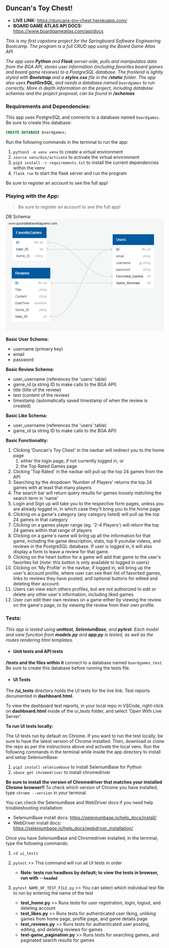 ## Duncan's Toy Chest!

- **LIVE LINK:** https://duncans-toy-chest.herokuapp.com/
- **BOARD GAME ATLAS API DOCS:** https://www.boardgameatlas.com/api/docs

_This is my first capstone project for the Springboard Software Engineering Bootcamp. The program is a full CRUD app using the Board Game Atlas API._

_The app uses **Python** and **Flask** server-side, pulls and manipulates data from the BGA API, stores user information (including favorites board games and board game reviews) to a PostgreSQL database. The frontend is lightly styled with **Bootstrap** and a **styles.css** file in the **/static** folder. The app also uses **PostGreSQL**, and needs a database named `boardgames` to run correctly. More in depth information on the project, including database schemas and the project proposal, can be found in **/schemas**_

### Requirements and Dependencies:
This app uses PostgreSQL and connects to a database named `boardgames`. Be sure to create this database:
```sql
CREATE DATABASE boardgames;
```
Run the following commands in the terminal to run the app:
1. `python3 -m venv venv` to create a virtual environment
2. `source venv/bin/activate` to activate the virtual environment
3. `pip3 install -r requirements.txt` to install the current dependencies within the venv
4. `flask run` to start the flask server and run the program

Be sure to register an account to see the full app!

### Playing with the App:
>Be sure to register an account to see the full app!

DB Schema:
![DB Schema](schemas/db_schema.jpg)

**Basic User Schema:**
- username (primary key)
- email
- password

**Basic Review Schema:**
- user_username (references the 'users' table)
- game_id (a string ID to make calls to the BGA API)
- title (title of the review)
- text (content of the review)
- timestamp (automatically saved timestamp of when the review is created)

**Basic Like Schema:**
- user_username (references the 'users' table)
- game_id (a string ID to make calls to the BGA API)

**Basic Functionality:**
1. Clicking 'Duncan's Toy Chest' in the navbar will redirect you to the home page
   1. either the login page, if not currently logged in, or
   2. the Top Rated Games page
2. Clicking 'Top Rated' in the navbar will pull up the top 24 games from the API
3. Searching by the dropdown 'Number of Players' returns the top 24 games with at least that many players
4. The search bar will return query results for games loosely matching the search term in 'name'
5. Login and Sign up will take you to the respective form pages, unless you are already logged in, in which case they'll bring you to the home page
6. Clicking on a game's category (any category listed) will pull up the top 24 games in that category
7. Clicking on a games player range (eg. '2-4 Players') will return the top 24 games within that range of players
8. Clicking on a game's name will bring up all the information for that game, including the game description, stats, top 6 youtube videos, and reviews in the PostgreSQL database. If user is logged in, it will also display a form to leave a review for that game.
9. Clicking on the heart button for a game will add that game to the user's favorites list (note: this button is only available to logged in users)
10. Clicking on 'My Profile' in the navbar, if logged in, will bring up the user's account profile, where user can see their list of favorited games, links to reviews they have posted, and optional buttons for edited and deleting their account.
11. Users can view each others profiles, but are not authorized to edit or delete any other user's information, including liked games.
12. User can edit their own reviews on a game either by viewing the review on the game's page, or by viewing the review from their own profile.


### Tests:
_This app is tested using **unittest**, **SeleniumBase**, and **pytest**. Each model and view function from **models.py** and **app.py** is tested, as well as the routes rendering html templates._

- #### Unit tests and API tests
**/tests and the files within it** connect to a database named `boardgames_test`. Be sure to create this database before running the tests file.

- #### UI Tests
The **/ui_tests** directory holds the UI tests for the live link. Test reports documented in **dashboard.html**. 

To view the dashboard test reports, in your local repo in VSCode, right-click on **dashboard.html** inside of the ui_tests folder, and select 'Open With Live Server'.

**To run UI tests locally:**

The UI tests run by default on Chrome. If you want to run the test locally, be sure to have the latest version of Chrome installed. Then, download or clone the repo as per the instructions above and activate the local venv. Run the following commands in the terminal while inside the app directory to install and setup SeleniumBase:

1. `pip3 install seleniumbase` to install SeleniumBase for Python
2. `sbase get chromedriver` to install chromedriver
   
**Be sure to install the version of Chromedriver that matches your installed Chrome browser!!** To check which version of Chrome you have installed, type `chrome --version` in your terminal.

You can check the SeleniumBase and WebDriver docs if you need help troubleshooting installation:
- SeleniumBase install docs: https://seleniumbase.io/help_docs/install/
- WebDriver install docs: https://seleniumbase.io/help_docs/webdriver_installation/

Once you have SeleniumBase and Chromedriver installed, in the terminal, type the following commands:
1. `cd ui_tests`
2. `pytest` >> This command will run all UI tests in order
   - **Note: tests run headless by default; to view the tests in browser, run with `--headed`**

3. `pytest NAME_OF_TEST_FILE.py` >> You can select which individual test file to run by entering the name of the test
   - **test_home.py** >> Runs tests for user registration, login, logout, and deleting account
   - **test_likes.py** >> Runs tests for authenticated user liking, unliking games from home page, profile page, and game details page 
   - **test_reviews.py** >> Runs tests for authenticated user posting, editing, and deleting reviews for games
   - **test-game_pagination.py** >> Runs tests for searching games, and paginated search results for games
